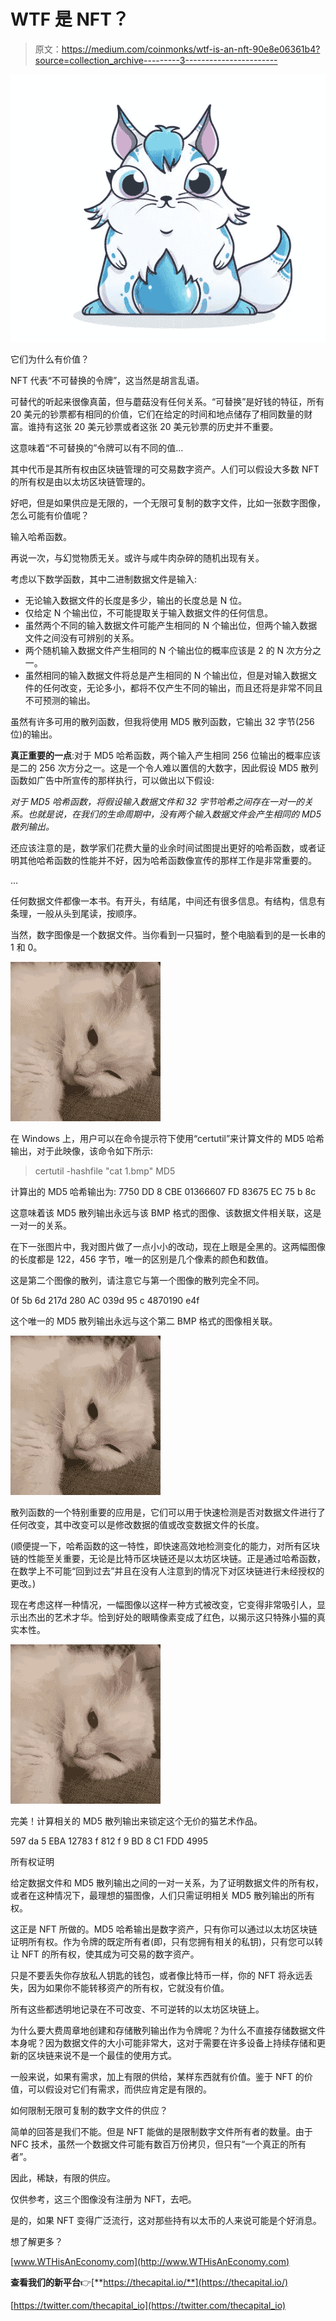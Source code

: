 # WTF 是 NFT？

> 原文：<https://medium.com/coinmonks/wtf-is-an-nft-90e8e06361b4?source=collection_archive---------3----------------------->

![](img/6cb17ad7432b3dc17f4495c66ddead04.png)

它们为什么有价值？

NFT 代表“不可替换的令牌”，这当然是胡言乱语。

可替代的听起来很像真菌，但与蘑菇没有任何关系。“可替换”是好钱的特征，所有 20 美元的钞票都有相同的价值，它们在给定的时间和地点储存了相同数量的财富。谁持有这张 20 美元钞票或者这张 20 美元钞票的历史并不重要。

这意味着“不可替换的”令牌可以有不同的值…

其中代币是其所有权由区块链管理的可交易数字资产。人们可以假设大多数 NFT 的所有权是由以太坊区块链管理的。

好吧，但是如果供应是无限的，一个无限可复制的数字文件，比如一张数字图像，怎么可能有价值呢？

输入哈希函数。

再说一次，与幻觉物质无关。或许与咸牛肉杂碎的随机出现有关。

考虑以下数学函数，其中二进制数据文件是输入:

*   无论输入数据文件的长度是多少，输出的长度总是 N 位。
*   仅给定 N 个输出位，不可能提取关于输入数据文件的任何信息。
*   虽然两个不同的输入数据文件可能产生相同的 N 个输出位，但两个输入数据文件之间没有可辨别的关系。
*   两个随机输入数据文件产生相同的 N 个输出位的概率应该是 2 的 N 次方分之一。
*   虽然相同的输入数据文件将总是产生相同的 N 个输出位，但是对输入数据文件的任何改变，无论多小，都将不仅产生不同的输出，而且还将是非常不同且不可预测的输出。

虽然有许多可用的散列函数，但我将使用 MD5 散列函数，它输出 32 字节(256 位)的输出。

**真正重要的一点**:对于 MD5 哈希函数，两个输入产生相同 256 位输出的概率应该是二的 256 次方分之一。这是一个令人难以置信的大数字，因此假设 MD5 散列函数如广告中所宣传的那样执行，可以做出以下假设:

*对于 MD5 哈希函数，将假设输入数据文件和 32 字节哈希之间存在一对一的关系。也就是说，在我们的生命周期中，没有两个输入数据文件会产生相同的 MD5 散列输出。*

还应该注意的是，数学家们花费大量的业余时间试图提出更好的哈希函数，或者证明其他哈希函数的性能并不好，因为哈希函数像宣传的那样工作是非常重要的。

…

任何数据文件都像一本书。有开头，有结尾，中间还有很多信息。有结构，信息有条理，一般从头到尾读，按顺序。

当然，数字图像是一个数据文件。当你看到一只猫时，整个电脑看到的是一长串的 1 和 0。

![](img/2a784c8b1a26a1b6c7b9b434d0c479d2.png)

在 Windows 上，用户可以在命令提示符下使用“certutil”来计算文件的 MD5 哈希输出，对于此映像，该命令如下所示:

> certutil -hashfile "cat 1.bmp" MD5

计算出的 MD5 哈希输出为:
7750 DD 8 CBE 01366607 FD 83675 EC 75 b 8c

这意味着该 MD5 散列输出永远与该 BMP 格式的图像、该数据文件相关联，这是一对一的关系。

在下一张图片中，我对图片做了一点小小的改动，现在上眼是全黑的。这两幅图像的长度都是 122，456 字节，唯一的区别是几个像素的颜色和数值。

这是第二个图像的散列，请注意它与第一个图像的散列完全不同。

0f 5b 6d 217d 280 AC 039d 95 c 4870190 e4f

这个唯一的 MD5 散列输出永远与这个第二 BMP 格式的图像相关联。

![](img/33b616923c3be6d13cfa07182d1746ec.png)

散列函数的一个特别重要的应用是，它们可以用于快速检测是否对数据文件进行了任何改变，其中改变可以是修改数据的值或改变数据文件的长度。

(顺便提一下，哈希函数的这一特性，即快速高效地检测变化的能力，对所有区块链的性能至关重要，无论是比特币区块链还是以太坊区块链。正是通过哈希函数，在数学上不可能“回到过去”并且在没有人注意到的情况下对区块链进行未经授权的更改。)

现在考虑这样一种情况，一幅图像以这样一种方式被改变，它变得非常吸引人，显示出杰出的艺术才华。恰到好处的眼睛像素变成了红色，以揭示这只特殊小猫的真实本性。

![](img/113c7abee9245a597d783eb9209c9b80.png)

完美！计算相关的 MD5 散列输出来锁定这个无价的猫艺术作品。

597 da 5 EBA 12783 f 812 f 9 BD 8 C1 FDD 4995

所有权证明

给定数据文件和 MD5 散列输出之间的一对一关系，为了证明数据文件的所有权，或者在这种情况下，最理想的猫图像，人们只需证明相关 MD5 散列输出的所有权。

这正是 NFT 所做的。MD5 哈希输出是数字资产，只有你可以通过以太坊区块链证明所有权。作为令牌的既定所有者(即，只有您拥有相关的私钥)，只有您可以转让 NFT 的所有权，使其成为可交易的数字资产。

只是不要丢失你存放私人钥匙的钱包，或者像比特币一样，你的 NFT 将永远丢失，因为如果你不能转移资产的所有权，它就没有价值。

所有这些都透明地记录在不可改变、不可逆转的以太坊区块链上。

为什么要大费周章地创建和存储散列输出作为令牌呢？为什么不直接存储数据文件本身呢？因为数据文件的大小可能非常大，这对于需要在许多设备上持续存储和更新的区块链来说不是一个最佳的使用方式。

一般来说，如果有需求，加上有限的供给，某样东西就有价值。鉴于 NFT 的价值，可以假设对它们有需求，而供应肯定是有限的。

如何限制无限可复制的数字文件的供应？

简单的回答是我们不能。但是 NFT 能做的是限制数字文件所有者的数量。由于 NFC 技术，虽然一个数据文件可能有数百万份拷贝，但只有“一个真正的所有者”。

因此，稀缺，有限的供应。

仅供参考，这三个图像没有注册为 NFT，去吧。

是的，如果 NFT 变得广泛流行，这对那些持有以太币的人来说可能是个好消息。

想了解更多？

[www.WTHisAnEconomy.com](http://www.WTHisAnEconomy.com)

**查看我们的新平台**👉[**https://thecapital.io/**](https://thecapital.io/)

[https://twitter.com/thecapital_io](https://twitter.com/thecapital_io)